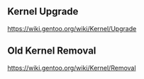 ## Kernel Upgrade
https://wiki.gentoo.org/wiki/Kernel/Upgrade

## Old Kernel Removal
https://wiki.gentoo.org/wiki/Kernel/Removal
